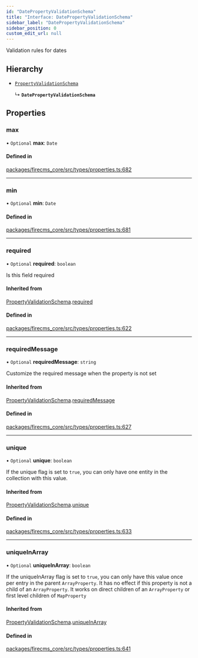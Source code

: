 ```yaml
---
id: "DatePropertyValidationSchema"
title: "Interface: DatePropertyValidationSchema"
sidebar_label: "DatePropertyValidationSchema"
sidebar_position: 0
custom_edit_url: null
---
```


Validation rules for dates

## Hierarchy

- [`PropertyValidationSchema`](PropertyValidationSchema.md)

  ↳ **`DatePropertyValidationSchema`**

## Properties

### max

• `Optional` **max**: `Date`

#### Defined in

[packages/firecms_core/src/types/properties.ts:682](https://github.com/FireCMSco/firecms/blob/d45f3739/packages/firecms_core/src/types/properties.ts#L682)

___

### min

• `Optional` **min**: `Date`

#### Defined in

[packages/firecms_core/src/types/properties.ts:681](https://github.com/FireCMSco/firecms/blob/d45f3739/packages/firecms_core/src/types/properties.ts#L681)

___

### required

• `Optional` **required**: `boolean`

Is this field required

#### Inherited from

[PropertyValidationSchema](PropertyValidationSchema.md).[required](PropertyValidationSchema.md#required)

#### Defined in

[packages/firecms_core/src/types/properties.ts:622](https://github.com/FireCMSco/firecms/blob/d45f3739/packages/firecms_core/src/types/properties.ts#L622)

___

### requiredMessage

• `Optional` **requiredMessage**: `string`

Customize the required message when the property is not set

#### Inherited from

[PropertyValidationSchema](PropertyValidationSchema.md).[requiredMessage](PropertyValidationSchema.md#requiredmessage)

#### Defined in

[packages/firecms_core/src/types/properties.ts:627](https://github.com/FireCMSco/firecms/blob/d45f3739/packages/firecms_core/src/types/properties.ts#L627)

___

### unique

• `Optional` **unique**: `boolean`

If the unique flag is set to `true`, you can only have one entity in the
collection with this value.

#### Inherited from

[PropertyValidationSchema](PropertyValidationSchema.md).[unique](PropertyValidationSchema.md#unique)

#### Defined in

[packages/firecms_core/src/types/properties.ts:633](https://github.com/FireCMSco/firecms/blob/d45f3739/packages/firecms_core/src/types/properties.ts#L633)

___

### uniqueInArray

• `Optional` **uniqueInArray**: `boolean`

If the uniqueInArray flag is set to `true`, you can only have this value
once per entry in the parent `ArrayProperty`. It has no effect if this
property is not a child of an `ArrayProperty`. It works on direct
children of an `ArrayProperty` or first level children of `MapProperty`

#### Inherited from

[PropertyValidationSchema](PropertyValidationSchema.md).[uniqueInArray](PropertyValidationSchema.md#uniqueinarray)

#### Defined in

[packages/firecms_core/src/types/properties.ts:641](https://github.com/FireCMSco/firecms/blob/d45f3739/packages/firecms_core/src/types/properties.ts#L641)
